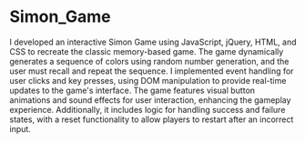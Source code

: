 # Simon_Game
I developed an interactive Simon Game using JavaScript, jQuery, HTML, and CSS to recreate the classic memory-based game. The game dynamically generates a sequence of colors using random number generation, and the user must recall and repeat the sequence. I implemented event handling for user clicks and key presses, using DOM manipulation to provide real-time updates to the game's interface. The game features visual button animations and sound effects for user interaction, enhancing the gameplay experience. Additionally, it includes logic for handling success and failure states, with a reset functionality to allow players to restart after an incorrect input.

